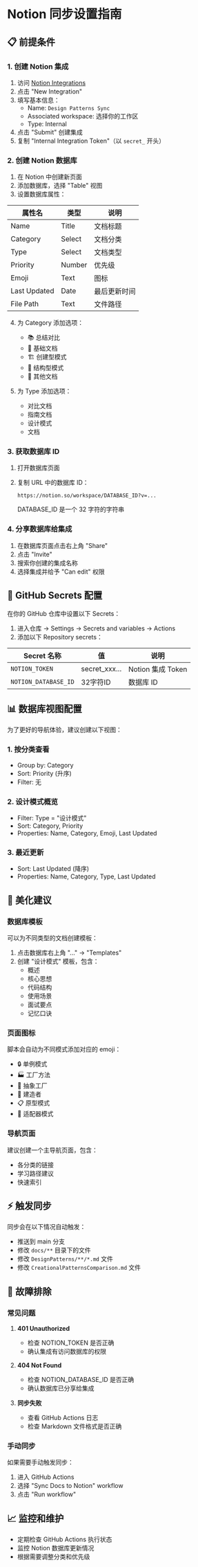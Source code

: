 # Notion 同步设置指南

## 📋 前提条件

### 1. 创建 Notion 集成

1. 访问 [Notion Integrations](https://www.notion.so/my-integrations)
2. 点击 "New Integration"
3. 填写基本信息：
   - Name: `Design Patterns Sync`
   - Associated workspace: 选择你的工作区
   - Type: Internal
4. 点击 "Submit" 创建集成
5. 复制 "Internal Integration Token"（以 `secret_` 开头）

### 2. 创建 Notion 数据库

1. 在 Notion 中创建新页面
2. 添加数据库，选择 "Table" 视图
3. 设置数据库属性：

| 属性名 | 类型 | 说明 |
|--------|------|------|
| Name | Title | 文档标题 |
| Category | Select | 文档分类 |
| Type | Select | 文档类型 |
| Priority | Number | 优先级 |
| Emoji | Text | 图标 |
| Last Updated | Date | 最后更新时间 |
| File Path | Text | 文件路径 |

4. 为 Category 添加选项：
   - 📚 总结对比
   - 📖 基础文档
   - 🏗️ 创建型模式
   - 🔧 结构型模式
   - 📄 其他文档

5. 为 Type 添加选项：
   - 对比文档
   - 指南文档
   - 设计模式
   - 文档

### 3. 获取数据库 ID

1. 打开数据库页面
2. 复制 URL 中的数据库 ID：

   ```
   https://notion.so/workspace/DATABASE_ID?v=...
   ```

   DATABASE_ID 是一个 32 字符的字符串

### 4. 分享数据库给集成

1. 在数据库页面点击右上角 "Share"
2. 点击 "Invite"
3. 搜索你创建的集成名称
4. 选择集成并给予 "Can edit" 权限

## 🔧 GitHub Secrets 配置

在你的 GitHub 仓库中设置以下 Secrets：

1. 进入仓库 → Settings → Secrets and variables → Actions
2. 添加以下 Repository secrets：

| Secret 名称 | 值 | 说明 |
|-------------|-----|------|
| `NOTION_TOKEN` | secret_xxx... | Notion 集成 Token |
| `NOTION_DATABASE_ID` | 32字符ID | 数据库 ID |

## 📊 数据库视图配置

为了更好的导航体验，建议创建以下视图：

### 1. 按分类查看

- Group by: Category
- Sort: Priority (升序)
- Filter: 无

### 2. 设计模式概览

- Filter: Type = "设计模式"
- Sort: Category, Priority
- Properties: Name, Category, Emoji, Last Updated

### 3. 最近更新

- Sort: Last Updated (降序)
- Properties: Name, Category, Type, Last Updated

## 🎨 美化建议

### 数据库模板

可以为不同类型的文档创建模板：

1. 点击数据库右上角 "..." → "Templates"
2. 创建 "设计模式" 模板，包含：
   - 概述
   - 核心思想
   - 代码结构
   - 使用场景
   - 面试要点
   - 记忆口诀

### 页面图标

脚本会自动为不同模式添加对应的 emoji：

- 🔒 单例模式
- 🏭 工厂方法
- 🏢 抽象工厂
- 🔧 建造者
- 📋 原型模式
- 🔌 适配器模式

### 导航页面

建议创建一个主导航页面，包含：

- 各分类的链接
- 学习路径建议
- 快速索引

## ⚡ 触发同步

同步会在以下情况自动触发：

- 推送到 main 分支
- 修改 `docs/**` 目录下的文件
- 修改 `DesignPatterns/**/*.md` 文件
- 修改 `CreationalPatternsComparison.md` 文件

## 🐛 故障排除

### 常见问题

1. **401 Unauthorized**
   - 检查 NOTION_TOKEN 是否正确
   - 确认集成有访问数据库的权限

2. **404 Not Found**
   - 检查 NOTION_DATABASE_ID 是否正确
   - 确认数据库已分享给集成

3. **同步失败**
   - 查看 GitHub Actions 日志
   - 检查 Markdown 文件格式是否正确

### 手动同步

如果需要手动触发同步：

1. 进入 GitHub Actions
2. 选择 "Sync Docs to Notion" workflow
3. 点击 "Run workflow"

## 📈 监控和维护

- 定期检查 GitHub Actions 执行状态
- 监控 Notion 数据库更新情况
- 根据需要调整分类和优先级
